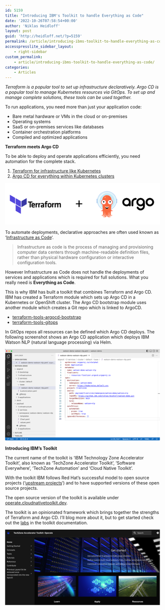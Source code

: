 ```yaml
---
id: 5159
title: "Introducing IBM's Toolkit to handle Everything as Code"
date: '2022-10-26T07:58:54+00:00'
author: 'Niklas Heidloff'
layout: post
guid: 'http://heidloff.net/?p=5159'
permalink: /article/introducing-ibms-toolkit-to-handle-everything-as-code/
accesspresslite_sidebar_layout:
    - right-sidebar
custom_permalink:
    - article/introducing-ibms-toolkit-to-handle-everything-as-code/
categories:
    - Articles
---
```


*Terraform is a popular tool to set up infrastructure declaratively. Argo CD is a popular tool to manage Kubernetes resources via GitOps. To set up and manage complete solutions, these tools can be used together.*

To run applications, you need more than just your application code:

- Bare metal hardware or VMs in the cloud or on-premises
- Operating systems
- SaaS or on-premises services like databases
- Container orchestration platforms
- Compiled and optimized applications

**Terraform meets Argo CD**

To be able to deploy and operate applications efficiently, you need automation for the complete stack.

1. [Terraform for infrastructure like Kubernetes](http://heidloff.net/article/setting-up-ibm-software-with-terraform/)
2. [Argo CD for everything within Kubernetes clusters](http://heidloff.net/article/deploying-kubernetes-resources-via-gitops/)

![image](/assets/img/2022/10/Screenshot-2022-10-26-at-13.26.08.png)

To automate deployments, declarative approaches are often used known as ‘[Infrastructure as Code](https://en.wikipedia.org/wiki/Infrastructure_as_code)‘.

> Infrastructure as code is the process of managing and provisioning computer data centers through machine-readable definition files, rather than physical hardware configuration or interactive configuration tools.

However Infrastructure as Code does not handle the deployments of services and applications which is required for full solutions. What you really need is **Everything as Code**.

This is why IBM has built a toolkit that combines Terraform and Argo CD. IBM has created a Terraform module which sets up Argo CD in a Kubernetes or OpenShift cluster. The Argo CD bootstrap module uses another module which creates a Git repo which is linked to ArgoCD.

- [terraform-tools-argocd-bootstrap](https://github.com/cloud-native-toolkit/terraform-tools-argocd-bootstrap)
- [terraform-tools-gitops](https://github.com/cloud-native-toolkit/terraform-tools-gitops)

In GitOps repos all resources can be defined which Argo CD deploys. The following screenshot shows an Argo CD application which deploys IBM Watson NLP (natural language processing) via Helm.

![image](/assets/img/2022/10/Screenshot-2022-10-27-at-08.21.54.png)

**Introducing IBM’s Toolkit**

The current name of the toolkit is ‘IBM Technology Zone Accelerator Toolkit’, also known as ‘TechZone Accelerator Toolkit’, ‘Software Everywhere’, ‘TechZone Automation’ and ‘Cloud Native Toolkit’.

With the toolkit IBM follows Red Hat’s successful model to open source projects (‘[upstream projects](https://www.redhat.com/en/blog/what-open-source-upstream)‘) and to have supported versions of these open source projects.

The open source version of the toolkit is available under [operate.cloudnativetoolkit.dev](https://operate.cloudnativetoolkit.dev/).

The toolkit is an opinionated framework which brings together the strengths of Terraform and Argo CD. I’ll blog more about it, but to get started check out the [labs](https://operate.cloudnativetoolkit.dev/learn/iascable/lab1/) in the toolkit documentation.

![image](/assets/img/2022/10/Screenshot-2022-10-27-at-09.42.54.png)